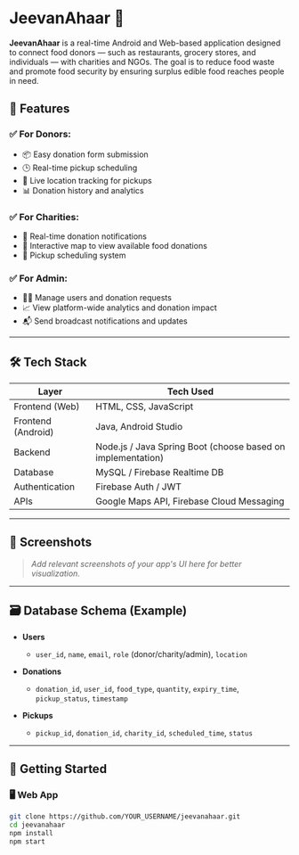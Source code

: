 # JeevanAhaar 🍱

**JeevanAhaar** is a real-time Android and Web-based application designed to connect food donors — such as restaurants, grocery stores, and individuals — with charities and NGOs. The goal is to reduce food waste and promote food security by ensuring surplus edible food reaches people in need.

## 🌟 Features

### ✅ For Donors:
- 📦 Easy donation form submission
- 🕒 Real-time pickup scheduling
- 📍 Live location tracking for pickups
- 📊 Donation history and analytics

### ✅ For Charities:
- 🔔 Real-time donation notifications
- 📌 Interactive map to view available food donations
- 📅 Pickup scheduling system

### ✅ For Admin:
- 🧑‍💼 Manage users and donation requests
- 📈 View platform-wide analytics and donation impact
- 📬 Send broadcast notifications and updates

---

## 🛠️ Tech Stack

| Layer            | Tech Used                     |
|------------------|-------------------------------|
| Frontend (Web)   | HTML, CSS, JavaScript         |
| Frontend (Android) | Java, Android Studio          |
| Backend          | Node.js / Java Spring Boot (choose based on implementation) |
| Database         | MySQL / Firebase Realtime DB  |
| Authentication   | Firebase Auth / JWT           |
| APIs             | Google Maps API, Firebase Cloud Messaging |

---

## 📱 Screenshots

> *Add relevant screenshots of your app's UI here for better visualization.*

---

## 🗃️ Database Schema (Example)

- **Users**
  - `user_id`, `name`, `email`, `role` (donor/charity/admin), `location`

- **Donations**
  - `donation_id`, `user_id`, `food_type`, `quantity`, `expiry_time`, `pickup_status`, `timestamp`

- **Pickups**
  - `pickup_id`, `donation_id`, `charity_id`, `scheduled_time`, `status`

---

## 🚀 Getting Started

### 🖥️ Web App
```bash
git clone https://github.com/YOUR_USERNAME/jeevanahaar.git
cd jeevanahaar
npm install
npm start
